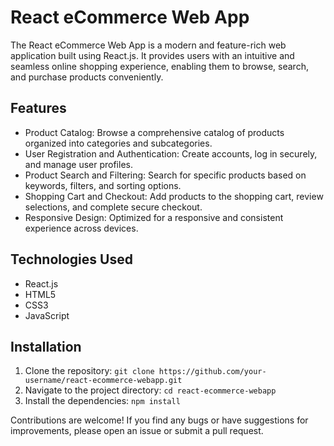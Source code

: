 # React eCommerce Web App

The React eCommerce Web App is a modern and feature-rich web application built using React.js. It provides users with an intuitive and seamless online shopping experience, enabling them to browse, search, and purchase products conveniently.

## Features

- Product Catalog: Browse a comprehensive catalog of products organized into categories and subcategories.
- User Registration and Authentication: Create accounts, log in securely, and manage user profiles.
- Product Search and Filtering: Search for specific products based on keywords, filters, and sorting options.
- Shopping Cart and Checkout: Add products to the shopping cart, review selections, and complete secure checkout.
- Responsive Design: Optimized for a responsive and consistent experience across devices.

## Technologies Used

- React.js
- HTML5
- CSS3
- JavaScript

## Installation

1. Clone the repository: `git clone https://github.com/your-username/react-ecommerce-webapp.git`
2. Navigate to the project directory: `cd react-ecommerce-webapp`
3. Install the dependencies: `npm install`

Contributions are welcome! If you find any bugs or have suggestions for improvements, please open an issue or submit a pull request.



